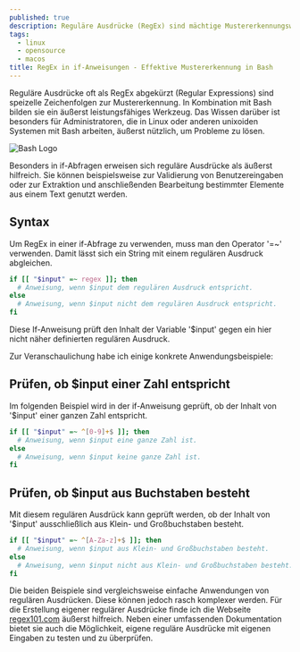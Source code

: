 ```yaml
---
published: true
description: Reguläre Ausdrücke (RegEx) sind mächtige Mustererkennungswerkzeuge in Bash. Entdecke, wie sie in if-Abfragen genutzt werden, um Muster abzugleichen und Probleme zu lösen, wie z.B. Validierung von Benutzereingaben und Extraktion von Textelementen.
tags:
  - linux
  - opensource
  - macos
title: RegEx in if-Anweisungen - Effektive Mustererkennung in Bash
---
```


Reguläre Ausdrücke oft als RegEx abgekürzt (Regular Expressions) sind speizelle Zeichenfolgen zur Mustererkennung. In Kombination mit Bash bilden sie ein äußerst leistungsfähiges Werkzeug. Das Wissen darüber ist besonders für Administratoren, die in Linux oder anderen unixoiden Systemen mit Bash arbeiten, äußerst nützlich, um Probleme zu lösen.

![Bash Logo]({{site.baseurl}}/images/bash_logo.png)

Besonders in if-Abfragen erweisen sich reguläre Ausdrücke als äußerst hilfreich. Sie können beispielsweise zur Validierung von Benutzereingaben oder zur Extraktion und anschließenden Bearbeitung bestimmter Elemente aus einem Text genutzt werden.

## Syntax

Um RegEx in einer if-Abfrage zu verwenden, muss man den Operator '=~' verwenden. 
Damit lässt sich ein String mit einem regulären Ausdruck abgleichen.

```bash
if [[ "$input" =~ regex ]]; then
  # Anweisung, wenn $input dem regulären Ausdruck entspricht.
else
  # Anweisung, wenn $input nicht dem regulären Ausdruck entspricht.
fi
```
Diese If-Anweisung prüft den Inhalt der Variable '$input' gegen ein hier nicht näher definierten regulären Ausdruck. 

Zur Veranschaulichung habe ich einige konkrete Anwendungsbeispiele:

## Prüfen, ob $input einer Zahl entspricht

Im folgenden Beispiel wird in der if-Anweisung geprüft, ob der Inhalt von '$input' einer ganzen Zahl entspricht.

```bash
if [[ "$input" =~ ^[0-9]+$ ]]; then
  # Anweisung, wenn $input eine ganze Zahl ist.
else
  # Anweisung, wenn $input keine ganze Zahl ist.
fi
```

## Prüfen, ob $input aus Buchstaben besteht

Mit diesem regulären Ausdrück kann geprüft werden, ob der Inhalt von '$input' ausschließlich aus Klein- und Großbuchstaben besteht.

```bash
if [[ "$input" =~ ^[A-Za-z]+$ ]]; then
  # Anweisung, wenn $input aus Klein- und Großbuchstaben besteht.
else
  # Anweisung, wenn $input nicht aus Klein- und Großbuchstaben besteht.
fi
```

Die beiden Beispiele sind vergleichsweise einfache Anwendungen von regulären Ausdrücken.
Diese können jedoch rasch komplexer werden. Für die Erstellung eigener regulärer Ausdrücke finde ich die Webseite [regex101.com](https://regex101.com/) äußerst hilfreich. Neben einer umfassenden Dokumentation bietet sie auch die Möglichkeit, eigene reguläre Ausdrücke mit eigenen Eingaben zu testen und zu überprüfen.